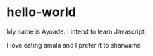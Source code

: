# hello-world

My name is Ayoade.
I intend to learn Javascript.

I love eating amala and I prefer it to sharwama
